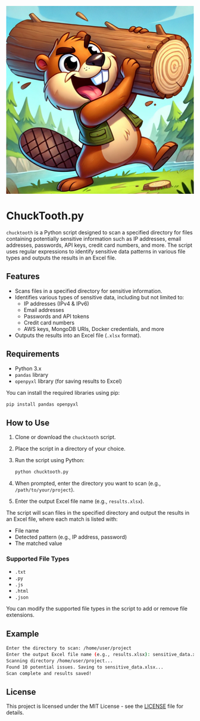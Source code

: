 ![ChuckTooth Logo](chucktooth.webp)

# ChuckTooth.py

`chucktooth` is a Python script designed to scan a specified directory for files containing potentially sensitive information such as IP addresses, email addresses, passwords, API keys, credit card numbers, and more. The script uses regular expressions to identify sensitive data patterns in various file types and outputs the results in an Excel file.

## Features

- Scans files in a specified directory for sensitive information.
- Identifies various types of sensitive data, including but not limited to:
  - IP addresses (IPv4 & IPv6)
  - Email addresses
  - Passwords and API tokens
  - Credit card numbers
  - AWS keys, MongoDB URIs, Docker credentials, and more
- Outputs the results into an Excel file (`.xlsx` format).

## Requirements

- Python 3.x
- `pandas` library
- `openpyxl` library (for saving results to Excel)

You can install the required libraries using pip:

```bash
pip install pandas openpyxl
```

## How to Use

1. Clone or download the `chucktooth` script.
2. Place the script in a directory of your choice.
3. Run the script using Python:

    ```bash
    python chucktooth.py
    ```

4. When prompted, enter the directory you want to scan (e.g., `/path/to/your/project`).
5. Enter the output Excel file name (e.g., `results.xlsx`).

The script will scan files in the specified directory and output the results in an Excel file, where each match is listed with:
- File name
- Detected pattern (e.g., IP address, password)
- The matched value

### Supported File Types
- `.txt`
- `.py`
- `.js`
- `.html`
- `.json`

You can modify the supported file types in the script to add or remove file extensions.

## Example

```bash
Enter the directory to scan: /home/user/project
Enter the output Excel file name (e.g., results.xlsx): sensitive_data.xlsx
Scanning directory /home/user/project...
Found 10 potential issues. Saving to sensitive_data.xlsx...
Scan complete and results saved!
```

## License

This project is licensed under the MIT License - see the [LICENSE](LICENSE) file for details.
